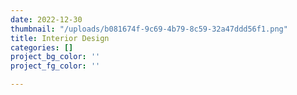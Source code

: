 ```yaml
---
date: 2022-12-30
thumbnail: "/uploads/b081674f-9c69-4b79-8c59-32a47ddd56f1.png"
title: Interior Design
categories: []
project_bg_color: ''
project_fg_color: ''

---
```

